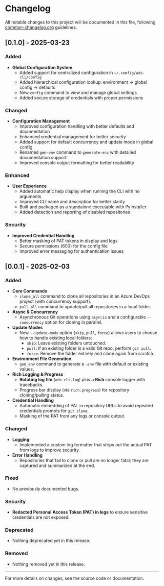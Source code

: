 # Changelog

All notable changes to this project will be documented in this file, following [common-changelog.org](https://common-changelog.org/) guidelines.

## [0.1.0] - 2025-03-23

### Added
- **Global Configuration System**
  - Added support for centralized configuration in `~/.config/ado-cli/config`
  - Added hierarchical configuration lookup: environment → global config → defaults
  - New `config` command to view and manage global settings
  - Added secure storage of credentials with proper permissions

### Changed
- **Configuration Management**
  - Improved configuration handling with better defaults and documentation
  - Enhanced credential management for better security
  - Added support for default concurrency and update mode in global config
  - Renamed `gen-env` command to `generate-env` with detailed documentation support
  - Improved console output formatting for better readability

### Enhanced
- **User Experience**
  - Added automatic help display when running the CLI with no arguments
  - Improved CLI name and description for better clarity
  - Built and packaged as a standalone executable with PyInstaller
  - Added detection and reporting of disabled repositories

### Security
- **Improved Credential Handling**
  - Better masking of PAT tokens in display and logs
  - Secure permissions (600) for the config file
  - Improved error messaging for authentication issues

## [0.0.1] - 2025-02-03

### Added
- **Core Commands**  
  - `clone_all` command to clone all repositories in an Azure DevOps project (with concurrency support).  
  - `pull_all` command to update/pull all repositories in a local folder.  
- **Async & Concurrency**  
  - Asynchronous Git operations using `asyncio` and a configurable `--concurrency` option for cloning in parallel.
- **Update Modes**  
  - New `--update-mode` option (`skip`, `pull`, `force`) allows users to choose how to handle existing local folders:
    - `skip`: Leave existing folders untouched.  
    - `pull`: If an existing folder is a valid Git repo, perform `git pull`.  
    - `force`: Remove the folder entirely and clone again from scratch.
- **Environment File Generation**  
  - `gen_env` command to generate a `.env` file with default or existing values.
- **Rich Logging & Progress**  
  - **Rotating log file** (`ado-cli.log`) plus a **Rich** console logger with tracebacks.  
  - Progress bar display (via `rich.progress`) for repository cloning/pulling status.
- **Credential Handling**  
  - Automatic embedding of PAT in repository URLs to avoid repeated credentials prompts for `git clone`.  
  - Masking of the PAT from any logs or console output.

### Changed
- **Logging**  
  - Implemented a custom log formatter that strips out the actual PAT from logs to improve security.
- **Error Handling**  
  - Repositories that fail to clone or pull are no longer fatal; they are captured and summarized at the end.

### Fixed
- No previously documented bugs.

### Security
- **Redacted Personal Access Token (PAT) in logs** to ensure sensitive credentials are not exposed.

### Deprecated
- Nothing deprecated yet in this release.

### Removed
- Nothing removed yet in this release.
 
---

For more details on changes, see the source code or documentation.
